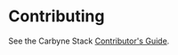# Contributing

See the Carbyne Stack
[Contributor's Guide](https://github.com/carbynestack/carbynestack/blob/master/CONTRIBUTING.md).
